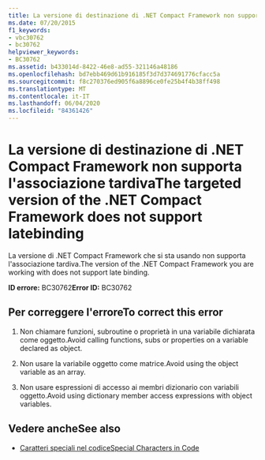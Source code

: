 ```yaml
---
title: La versione di destinazione di .NET Compact Framework non supporta l'associazione tardiva
ms.date: 07/20/2015
f1_keywords:
- vbc30762
- bc30762
helpviewer_keywords:
- BC30762
ms.assetid: b433014d-8422-46e8-ad55-321146a48186
ms.openlocfilehash: bd7ebb469d61b916185f3d7d374691776cfacc5a
ms.sourcegitcommit: f8c270376ed905f6a8896ce0fe25b4f4b38ff498
ms.translationtype: MT
ms.contentlocale: it-IT
ms.lasthandoff: 06/04/2020
ms.locfileid: "84361426"
---
```

# <a name="the-targeted-version-of-the-net-compact-framework-does-not-support-latebinding"></a><span data-ttu-id="9659c-102">La versione di destinazione di .NET Compact Framework non supporta l'associazione tardiva</span><span class="sxs-lookup"><span data-stu-id="9659c-102">The targeted version of the .NET Compact Framework does not support latebinding</span></span>
<span data-ttu-id="9659c-103">La versione di .NET Compact Framework che si sta usando non supporta l'associazione tardiva.</span><span class="sxs-lookup"><span data-stu-id="9659c-103">The version of the .NET Compact Framework you are working with does not support late binding.</span></span>  
  
 <span data-ttu-id="9659c-104">**ID errore:** BC30762</span><span class="sxs-lookup"><span data-stu-id="9659c-104">**Error ID:** BC30762</span></span>  
  
## <a name="to-correct-this-error"></a><span data-ttu-id="9659c-105">Per correggere l'errore</span><span class="sxs-lookup"><span data-stu-id="9659c-105">To correct this error</span></span>  
  
1. <span data-ttu-id="9659c-106">Non chiamare funzioni, subroutine o proprietà in una variabile dichiarata come oggetto.</span><span class="sxs-lookup"><span data-stu-id="9659c-106">Avoid calling functions, subs or properties on a variable declared as object.</span></span>  
  
2. <span data-ttu-id="9659c-107">Non usare la variabile oggetto come matrice.</span><span class="sxs-lookup"><span data-stu-id="9659c-107">Avoid using the object variable as an array.</span></span>  
  
3. <span data-ttu-id="9659c-108">Non usare espressioni di accesso ai membri dizionario con variabili oggetto.</span><span class="sxs-lookup"><span data-stu-id="9659c-108">Avoid using dictionary member access expressions with object variables.</span></span>  
  
## <a name="see-also"></a><span data-ttu-id="9659c-109">Vedere anche</span><span class="sxs-lookup"><span data-stu-id="9659c-109">See also</span></span>

- [<span data-ttu-id="9659c-110">Caratteri speciali nel codice</span><span class="sxs-lookup"><span data-stu-id="9659c-110">Special Characters in Code</span></span>](../programming-guide/program-structure/special-characters-in-code.md)
